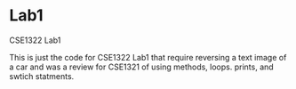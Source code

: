 # Lab1
CSE1322 Lab1 

This is just the code for CSE1322 Lab1 that require reversing a text image of a car and was a review for CSE1321 of using methods, loops. prints, and swtich statments.
